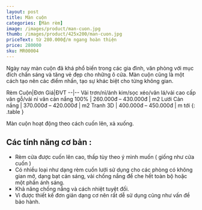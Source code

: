 ```yaml
---
layout: post
title: Màn cuộn
categories: [Màn rèm]
image: /images/product/man-cuon.jpg
thumb: /images/product/425x200/man-cuon.jpg
priceText: từ 280.000₫/m ngang hoàn thiện
price: 280000
sku: MR00004
---
```


Ngày nay màn cuộn đã khá phổ biến trong các gia đình, văn phòng với mục đích chắn sáng và tăng vẻ đẹp cho những ô cửa. Màn cuộn cũng là một cách tạo nên các điểm nhấn, tạo sự khác biệt cho từng không gian.

Rèm Cuộn|Đơn Giá|ĐVT
--|--
Vải trơn/nỉ/ánh kim/sọc xéo/vân lá/vải cao cấp vân gỗ/vải nỉ vân cản nắng 100% | 260.000đ – 430.000đ | m2
Lưới Cản nắng | 370.000đ – 420.000đ | m2
Tranh 3D | 400.000đ – 450.000đ | m tới
{: .table }

Màn cuộn hoạt động theo cách cuốn lên, xả xuống.

## Các tính năng cơ bản :

- Rèm cửa được cuốn lên cao, thấp tùy theo ý mình muốn ( giống như cửa cuốn )
- Có nhiều loại như dạng rèm cuốn lưới sử dụng cho các phòng có không gian mở, dạng bạt cản sáng, vải chống nắng để che hết toàn bộ hoặc một phần ánh sáng.
- Khả năng chống nắng và cách nhiệt tuyệt đối.
- Vì được thiết kế đơn giản dạng cơ nên rất dễ sử dụng cũng như vấn đề bảo hành.